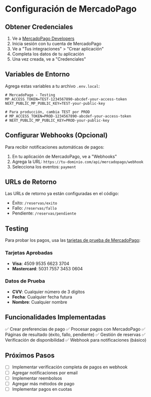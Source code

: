 # Configuración de MercadoPago

## Obtener Credenciales

1. Ve a [MercadoPago Developers](https://www.mercadopago.com.ar/developers/)
2. Inicia sesión con tu cuenta de MercadoPago
3. Ve a "Tus integraciones" > "Crear aplicación"
4. Completa los datos de tu aplicación
5. Una vez creada, ve a "Credenciales"

## Variables de Entorno

Agrega estas variables a tu archivo `.env.local`:

```env
# MercadoPago - Testing
MP_ACCESS_TOKEN=TEST-1234567890-abcdef-your-access-token
NEXT_PUBLIC_MP_PUBLIC_KEY=TEST-your-public-key

# Para producción, cambia TEST por PROD
# MP_ACCESS_TOKEN=PROD-1234567890-abcdef-your-access-token
# NEXT_PUBLIC_MP_PUBLIC_KEY=PROD-your-public-key
```

## Configurar Webhooks (Opcional)

Para recibir notificaciones automáticas de pagos:

1. En tu aplicación de MercadoPago, ve a "Webhooks"
2. Agrega la URL: `https://tu-dominio.com/api/mercadopago/webhook`
3. Selecciona los eventos: `payment`

## URLs de Retorno

Las URLs de retorno ya están configuradas en el código:

- Éxito: `/reservas/exito`
- Fallo: `/reservas/fallo`
- Pendiente: `/reservas/pendiente`

## Testing

Para probar los pagos, usa las [tarjetas de prueba de MercadoPago](https://www.mercadopago.com.ar/developers/es/docs/checkout-pro/additional-content/test-cards):

### Tarjetas Aprobadas

- **Visa**: 4509 9535 6623 3704
- **Mastercard**: 5031 7557 3453 0604

### Datos de Prueba

- **CVV**: Cualquier número de 3 dígitos
- **Fecha**: Cualquier fecha futura
- **Nombre**: Cualquier nombre

## Funcionalidades Implementadas

✅ Crear preferencias de pago
✅ Procesar pagos con MercadoPago
✅ Páginas de resultado (éxito, fallo, pendiente)
✅ Gestión de reservas
✅ Verificación de disponibilidad
✅ Webhook para notificaciones (básico)

## Próximos Pasos

- [ ] Implementar verificación completa de pagos en webhook
- [ ] Agregar notificaciones por email
- [ ] Implementar reembolsos
- [ ] Agregar más métodos de pago
- [ ] Implementar pagos en cuotas
